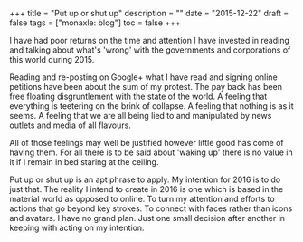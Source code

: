 +++
title = "Put up or shut up"
description = ""
date = "2015-12-22"
draft = false
tags = ["monaxle: blog"]
toc = false
+++

I have had poor returns on the time and attention I have invested in reading and talking about what's 'wrong' with the governments and corporations of this world during 2015.

Reading and re-posting on Google+ what I have read and signing online petitions have been about the sum of my protest. The pay back has been free floating disgruntlement with the state of the world. A feeling that everything is teetering on the brink of collapse. A feeling that nothing is as it seems. A feeling that we are all being lied to and manipulated by news outlets and media of all flavours.

All of those feelings may well be justified however little good has come of having them. For all there is to be said about 'waking up' there is no value in it if I remain in bed staring at the ceiling.

Put up or shut up is an apt phrase to apply. My intention for 2016 is to do just that. The reality I intend to create in 2016 is one which is based in the material world as opposed to online. To turn my attention and efforts to actions that go beyond key strokes. To connect with faces rather than icons and avatars. I have no grand plan. Just one small decision after another in keeping with acting on my intention.